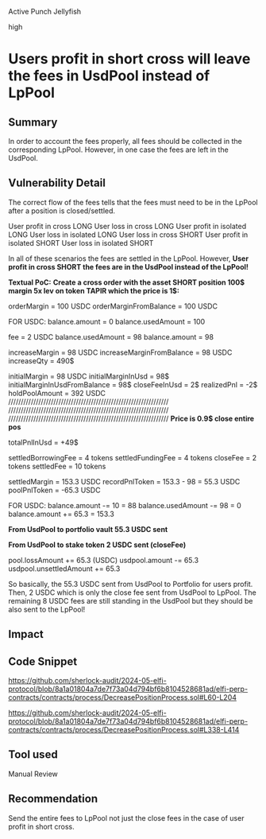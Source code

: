 Active Punch Jellyfish

high

# Users profit in short cross will leave the fees in UsdPool instead of LpPool

## Summary
In order to account the fees properly, all fees should be collected in the corresponding LpPool. However, in one case the fees are left in the UsdPool.
## Vulnerability Detail
The correct flow of the fees tells that the fees must need to be in the LpPool after a position is closed/settled. 

User profit in cross LONG
User loss in cross LONG
User profit in isolated LONG
User loss in isolated LONG
User loss in cross SHORT
User profit in isolated SHORT
User loss in isolated SHORT

In all of these scenarios the fees are settled in the LpPool. However, 
**User profit in cross SHORT the fees are in the UsdPool instead of the LpPool!** 

**Textual PoC:**
**Create a cross order with the asset
SHORT position 100$ margin 5x lev on token TAPIR which the price is 1$:**

orderMargin = 100 USDC
orderMarginFromBalance = 100 USDC

FOR USDC:
balance.amount = 0
balance.usedAmount = 100

fee = 2 USDC
balance.usedAmount = 98
balance.amount = 98

increaseMargin = 98 USDC
increaseMarginFromBalance = 98 USDC
increaseQty = 490$

initialMargin = 98 USDC
initialMarginInUsd = 98$
initialMarginInUsdFromBalance = 98$
closeFeeInUsd = 2$
realizedPnl = -2$
holdPoolAmount = 392 USDC
////////////////////////////////////////////////////////////////
////////////////////////////////////////////////////////////////
////////////////////////////////////////////////////////////////
**Price is 0.9$ close entire pos**

totalPnlInUsd = +49$

settledBorrowingFee = 4 tokens
settledFundingFee = 4 tokens
closeFee = 2 tokens
settledFee = 10 tokens

settledMargin = 153.3 USDC
recordPnlToken = 153.3 - 98 = 55.3 USDC
poolPnlToken = -65.3 USDC

FOR USDC:
balance.amount -= 10 = 88
balance.usedAmount -= 98 = 0
balance.amount += 65.3 = 153.3

**From UsdPool to portfolio vault 55.3 USDC sent**

**From UsdPool to stake token 2 USDC sent (closeFee)**

pool.lossAmount += 65.3 (USDC)
usdpool.amount -= 65.3
usdpool.unsettledAmount += 65.3

So basically, the 55.3 USDC sent from UsdPool to Portfolio for users profit. Then, 2 USDC which is only the close fee sent from UsdPool to LpPool. The remaining 8 USDC fees are still standing in the UsdPool but they should be also sent to the LpPool! 

## Impact

## Code Snippet
https://github.com/sherlock-audit/2024-05-elfi-protocol/blob/8a1a01804a7de7f73a04d794bf6b8104528681ad/elfi-perp-contracts/contracts/process/DecreasePositionProcess.sol#L60-L204

https://github.com/sherlock-audit/2024-05-elfi-protocol/blob/8a1a01804a7de7f73a04d794bf6b8104528681ad/elfi-perp-contracts/contracts/process/DecreasePositionProcess.sol#L338-L414
## Tool used

Manual Review

## Recommendation
Send the entire fees to LpPool not just the close fees in the case of user profit in short cross.